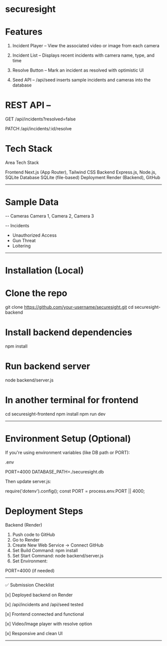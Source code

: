 # securesight

# Features

1. Incident Player – View the associated video or image from each camera

2. Incident List – Displays recent incidents with camera name, type, and time

3. Resolve Button – Mark an incident as resolved with optimistic UI

4. Seed API – /api/seed inserts sample incidents and cameras into the database

# REST API –

GET /api/incidents?resolved=false

PATCH /api/incidents/:id/resolve


# Tech Stack

Area	Tech Stack

Frontend	Next.js (App Router), Tailwind CSS
Backend	Express.js, Node.js, SQLite
Database	SQLite (file-based)
Deployment	Render (Backend), GitHub



---

# Sample Data

-- Cameras
Camera 1, Camera 2, Camera 3

-- Incidents
- Unauthorized Access
- Gun Threat
- Loitering


---

# Installation (Local)

# Clone the repo
git clone https://github.com/your-username/securesight.git
cd securesight-backend

# Install backend dependencies
npm install

# Run backend server
node backend/server.js

# In another terminal for frontend
cd securesight-frontend
npm install
npm run dev


---

# Environment Setup (Optional)

If you're using environment variables (like DB path or PORT):

.env

PORT=4000
DATABASE_PATH=./securesight.db

Then update server.js:

require('dotenv').config();
const PORT = process.env.PORT || 4000;


# Deployment Steps

Backend (Render)

1. Push code to GitHub
2. Go to Render
3. Create New Web Service → Connect GitHub
4. Set Build Command: npm install
5. Set Start Command: node backend/server.js
6. Set Environment:

PORT=4000 (if needed)

---

✅ Submission Checklist

[x] Deployed backend on Render

[x] /api/incidents and /api/seed tested

[x] Frontend connected and functional

[x] Video/Image player with resolve option

[x] Responsive and clean UI



---
